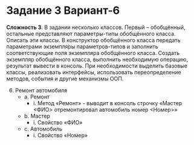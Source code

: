 # Задание 3 Вариант-6
**Сложность 3**. В задании несколько классов. Первый – обобщённый, остальные представляют параметры-типы обобщённого класса. Описать эти классы. В конструктор обобщённого класса передать параметрами экземпляры параметров-типов и заполнить соответствующие поля экземпляра обобщённого класса. Создать экземпляр обобщённого класса, выполнить необходимую операцию, результат вывести в консоль. При необходимости выделить базовые классы, реализовать интерфейсы, использовать переопределение методов, события и другие механизмы ООП.

6.	Ремонт автомобиля
    - a.	Ремонт
        - i.	Метод «Ремонт» - выводит в консоль строчку «Мастер <ФИО> отремонтировал автомобиль номер <Номер>»
    - b.	Мастер
        - i.	Свойство «ФИО»
    - c.	Автомобиль
        - i.	Свойство «Номер»
